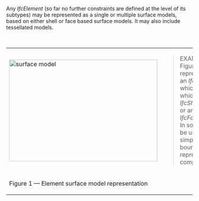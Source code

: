 Any _IfcElement_ (so far no further constraints are defined at the level of its subtypes) may be represented as a single or multiple surface models, based on either shell or face based surface models. It may also include tessellated models.

&nbsp;

<table>

 <tr>
  
<td><img src="../../../figures/ifcbuildingelement-surfacemodel-layout1.gif" alt="surface model" border="0" height="275" width="400"></td>

  <td><blockquote class="example">EXAMPLE&nbsp; As shown in Figure 1, the surface model representation is given 
by an <em>IfcShapeRepresentation</em>, which includes a single item which is either an <em>IfcShellBasedSurfaceModel</em>, or an <em>IfcFaceBasedSurfaceModel</em>. In some cases it may also be useful to expose a simple 
representation as a bounding box representation of the same complex 
shape.</blockquote></td>
 </tr>
 
<tr>
  
<td>
<p class="figure">Figure 1 &mdash; Element surface model
representation</p>
</td>
  <td>&nbsp;</td>
 
</tr>

</table>